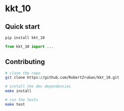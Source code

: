 # kkt_10

## Quick start

```bash
pip install kkt_10
```

```python
from kkt_10 import ...
```

## Contributing

```bash
# clone the repo
git clone https://github.com/RobertZruban/kkt_10.git

# install the dev dependencies
make install

# run the tests
make test
```
